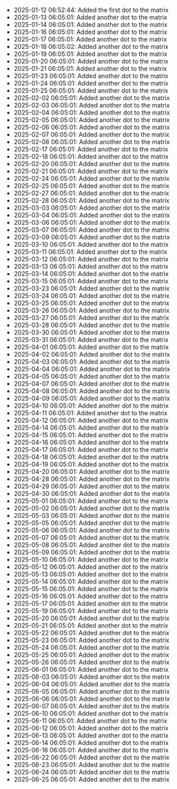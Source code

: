 - 2025-01-12 06:52:44: Added the first dot to the matrix
- 2025-01-13 06:05:01: Added another dot to the matrix
- 2025-01-14 06:05:01: Added another dot to the matrix
- 2025-01-16 06:05:01: Added another dot to the matrix
- 2025-01-17 06:05:01: Added another dot to the matrix
- 2025-01-18 06:05:02: Added another dot to the matrix
- 2025-01-19 06:05:01: Added another dot to the matrix
- 2025-01-20 06:05:01: Added another dot to the matrix
- 2025-01-21 06:05:01: Added another dot to the matrix
- 2025-01-23 06:05:01: Added another dot to the matrix
- 2025-01-24 06:05:01: Added another dot to the matrix
- 2025-01-25 06:05:01: Added another dot to the matrix
- 2025-02-02 06:05:01: Added another dot to the matrix
- 2025-02-03 06:05:01: Added another dot to the matrix
- 2025-02-04 06:05:01: Added another dot to the matrix
- 2025-02-05 06:05:01: Added another dot to the matrix
- 2025-02-06 06:05:01: Added another dot to the matrix
- 2025-02-07 06:05:01: Added another dot to the matrix
- 2025-02-08 06:05:01: Added another dot to the matrix
- 2025-02-17 06:05:01: Added another dot to the matrix
- 2025-02-18 06:05:01: Added another dot to the matrix
- 2025-02-20 06:05:01: Added another dot to the matrix
- 2025-02-21 06:05:01: Added another dot to the matrix
- 2025-02-24 06:05:01: Added another dot to the matrix
- 2025-02-25 06:05:01: Added another dot to the matrix
- 2025-02-27 06:05:01: Added another dot to the matrix
- 2025-02-28 06:05:01: Added another dot to the matrix
- 2025-03-03 06:05:01: Added another dot to the matrix
- 2025-03-04 06:05:01: Added another dot to the matrix
- 2025-03-06 06:05:01: Added another dot to the matrix
- 2025-03-07 06:05:01: Added another dot to the matrix
- 2025-03-09 06:05:01: Added another dot to the matrix
- 2025-03-10 06:05:01: Added another dot to the matrix
- 2025-03-11 06:05:01: Added another dot to the matrix
- 2025-03-12 06:05:01: Added another dot to the matrix
- 2025-03-13 06:05:01: Added another dot to the matrix
- 2025-03-14 06:05:01: Added another dot to the matrix
- 2025-03-15 06:05:01: Added another dot to the matrix
- 2025-03-23 06:05:01: Added another dot to the matrix
- 2025-03-24 06:05:01: Added another dot to the matrix
- 2025-03-25 06:05:01: Added another dot to the matrix
- 2025-03-26 06:05:01: Added another dot to the matrix
- 2025-03-27 06:05:01: Added another dot to the matrix
- 2025-03-28 06:05:01: Added another dot to the matrix
- 2025-03-30 06:05:01: Added another dot to the matrix
- 2025-03-31 06:05:01: Added another dot to the matrix
- 2025-04-01 06:05:01: Added another dot to the matrix
- 2025-04-02 06:05:01: Added another dot to the matrix
- 2025-04-03 06:05:01: Added another dot to the matrix
- 2025-04-04 06:05:01: Added another dot to the matrix
- 2025-04-05 06:05:01: Added another dot to the matrix
- 2025-04-07 06:05:01: Added another dot to the matrix
- 2025-04-08 06:05:01: Added another dot to the matrix
- 2025-04-09 06:05:01: Added another dot to the matrix
- 2025-04-10 06:05:01: Added another dot to the matrix
- 2025-04-11 06:05:01: Added another dot to the matrix
- 2025-04-12 06:05:01: Added another dot to the matrix
- 2025-04-14 06:05:01: Added another dot to the matrix
- 2025-04-15 06:05:01: Added another dot to the matrix
- 2025-04-16 06:05:01: Added another dot to the matrix
- 2025-04-17 06:05:01: Added another dot to the matrix
- 2025-04-18 06:05:01: Added another dot to the matrix
- 2025-04-19 06:05:01: Added another dot to the matrix
- 2025-04-20 06:05:01: Added another dot to the matrix
- 2025-04-28 06:05:01: Added another dot to the matrix
- 2025-04-29 06:05:01: Added another dot to the matrix
- 2025-04-30 06:05:01: Added another dot to the matrix
- 2025-05-01 06:05:01: Added another dot to the matrix
- 2025-05-02 06:05:01: Added another dot to the matrix
- 2025-05-03 06:05:01: Added another dot to the matrix
- 2025-05-05 06:05:01: Added another dot to the matrix
- 2025-05-06 06:05:01: Added another dot to the matrix
- 2025-05-07 06:05:01: Added another dot to the matrix
- 2025-05-08 06:05:01: Added another dot to the matrix
- 2025-05-09 06:05:01: Added another dot to the matrix
- 2025-05-10 06:05:01: Added another dot to the matrix
- 2025-05-12 06:05:01: Added another dot to the matrix
- 2025-05-13 06:05:01: Added another dot to the matrix
- 2025-05-14 06:05:01: Added another dot to the matrix
- 2025-05-15 06:05:01: Added another dot to the matrix
- 2025-05-16 06:05:01: Added another dot to the matrix
- 2025-05-17 06:05:01: Added another dot to the matrix
- 2025-05-19 06:05:01: Added another dot to the matrix
- 2025-05-20 06:05:01: Added another dot to the matrix
- 2025-05-21 06:05:01: Added another dot to the matrix
- 2025-05-22 06:05:01: Added another dot to the matrix
- 2025-05-23 06:05:01: Added another dot to the matrix
- 2025-05-24 06:05:01: Added another dot to the matrix
- 2025-05-25 06:05:01: Added another dot to the matrix
- 2025-05-26 06:05:01: Added another dot to the matrix
- 2025-06-01 06:05:01: Added another dot to the matrix
- 2025-06-03 06:05:01: Added another dot to the matrix
- 2025-06-04 06:05:01: Added another dot to the matrix
- 2025-06-05 06:05:01: Added another dot to the matrix
- 2025-06-06 06:05:01: Added another dot to the matrix
- 2025-06-07 06:05:01: Added another dot to the matrix
- 2025-06-10 06:05:01: Added another dot to the matrix
- 2025-06-11 06:05:01: Added another dot to the matrix
- 2025-06-12 06:05:01: Added another dot to the matrix
- 2025-06-13 06:05:01: Added another dot to the matrix
- 2025-06-14 06:05:01: Added another dot to the matrix
- 2025-06-16 06:05:01: Added another dot to the matrix
- 2025-06-22 06:05:01: Added another dot to the matrix
- 2025-06-23 06:05:01: Added another dot to the matrix
- 2025-06-24 06:05:01: Added another dot to the matrix
- 2025-06-25 06:05:01: Added another dot to the matrix
